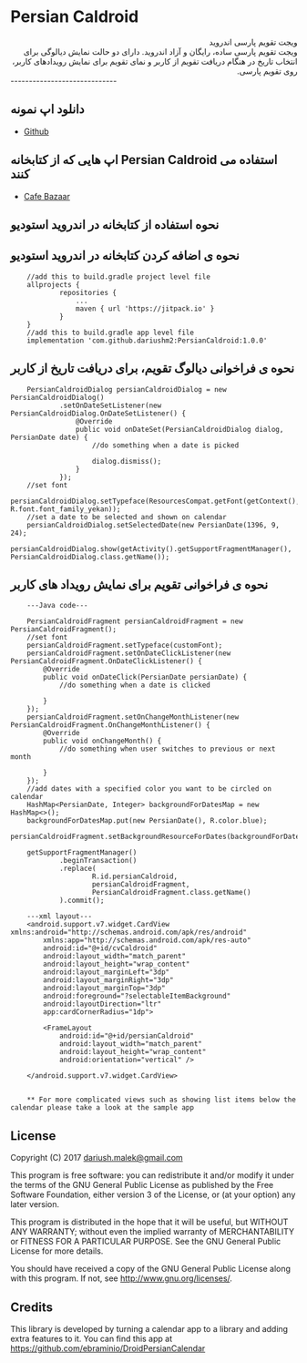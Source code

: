 Persian Caldroid
=============================
<div lang="fa" dir="rtl">ویجت تقویم پارسی اندروید<br />
ویجت تقویم پارسی ساده، رایگان و آزاد اندروید. دارای دو حالت نمایش دیالوگی برای انتخاب تاریخ در هنگام دریافت تقویم از کاربر و نمای تقویم برای نمایش رویدادهای کاربر، روی تقویم پارسی.</div>
-----------------------------

دانلود اپ نمونه
-----------------------------
<ul>
    <li> <a href="https://github.com/dariushm2/PersianCaldroid/releases/" >Github</a> </li>
</ul>

اپ هایی که از کتابخانه Persian Caldroid استفاده می کنند
-----------------------------
<ul>
    <li> <a href="https://cafebazaar.ir/app/com.dariushm2.PaymentManager/?l=fa" >Cafe Bazaar</a> </li>
</ul>

نحوه استفاده از کتابخانه در اندروید استودیو
-----------------------------
نحوه ی اضافه کردن کتابخانه در اندروید استودیو
--------------

        //add this to build.gradle project level file
        allprojects {
        		repositories {
        			...
        			maven { url 'https://jitpack.io' }
        		}
        }
        //add this to build.gradle app level file
        implementation 'com.github.dariushm2:PersianCaldroid:1.0.0'
        
نحوه ی فراخوانی دیالوگ تقویم، برای دریافت تاریخ از کاربر
--------------
   
        PersianCaldroidDialog persianCaldroidDialog = new PersianCaldroidDialog()
                .setOnDateSetListener(new PersianCaldroidDialog.OnDateSetListener() {
                    @Override
                    public void onDateSet(PersianCaldroidDialog dialog, PersianDate date) {
                        //do something when a date is picked
                        
                        dialog.dismiss();
                    }
                });
        //set font
        persianCaldroidDialog.setTypeface(ResourcesCompat.getFont(getContext(), R.font.font_family_yekan));
        //set a date to be selected and shown on calendar
        persianCaldroidDialog.setSelectedDate(new PersianDate(1396, 9, 24);
        persianCaldroidDialog.show(getActivity().getSupportFragmentManager(), PersianCaldroidDialog.class.getName());
    
نحوه ی فراخوانی تقویم برای نمایش رویداد های کاربر 
--------------
    
        ---Java code---
        
        PersianCaldroidFragment persianCaldroidFragment = new PersianCaldroidFragment();
        //set font
        persianCaldroidFragment.setTypeface(customFont);
        persianCaldroidFragment.setOnDateClickListener(new PersianCaldroidFragment.OnDateClickListener() {
            @Override
            public void onDateClick(PersianDate persianDate) {
                //do something when a date is clicked
                
            }
        });
        persianCaldroidFragment.setOnChangeMonthListener(new PersianCaldroidFragment.OnChangeMonthListener() {
            @Override
            public void onChangeMonth() {
                //do something when user switches to previous or next month
                
            }
        });
        //add dates with a specified color you want to be circled on calendar
        HashMap<PersianDate, Integer> backgroundForDatesMap = new HashMap<>();
        backgroundForDatesMap.put(new PersianDate(), R.color.blue);
        persianCaldroidFragment.setBackgroundResourceForDates(backgroundForDatesMap);
        
        getSupportFragmentManager()
                .beginTransaction()
                .replace(
                        R.id.persianCaldroid,
                        persianCaldroidFragment,
                        PersianCaldroidFragment.class.getName()
                ).commit();
                
        ---xml layout---
        <android.support.v7.widget.CardView xmlns:android="http://schemas.android.com/apk/res/android"
            xmlns:app="http://schemas.android.com/apk/res-auto"
            android:id="@+id/cvCaldroid"
            android:layout_width="match_parent"
            android:layout_height="wrap_content"
            android:layout_marginLeft="3dp"
            android:layout_marginRight="3dp"
            android:layout_marginTop="3dp"
            android:foreground="?selectableItemBackground"
            android:layoutDirection="ltr"
            app:cardCornerRadius="1dp">
        
            <FrameLayout
                android:id="@+id/persianCaldroid"
                android:layout_width="match_parent"
                android:layout_height="wrap_content"
                android:orientation="vertical" />
        
        </android.support.v7.widget.CardView>
        
        
        ** For more complicated views such as showing list items below the calendar please take a look at the sample app
    
License
-----------------------------
Copyright (C) 2017  dariush.malek@gmail.com

This program is free software: you can redistribute it and/or modify 
it under the terms of the GNU General Public License as published by 
the Free Software Foundation, either version 3 of the License, or 
(at your option) any later version.

This program is distributed in the hope that it will be useful, 
but WITHOUT ANY WARRANTY; without even the implied warranty of 
MERCHANTABILITY or FITNESS FOR A PARTICULAR PURPOSE.  See the 
GNU General Public License for more details.

You should have received a copy of the GNU General Public License 
along with this program.  If not, see http://www.gnu.org/licenses/.

Credits
-----------------------------
This library is developed by turning a calendar app to a library and adding extra features to it.
You can find this app at 
https://github.com/ebraminio/DroidPersianCalendar
